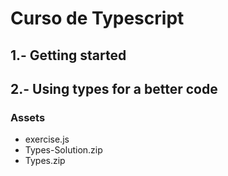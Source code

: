 # Curso de Typescript

## 1.- Getting started

## 2.- Using types for a better code
### Assets
- exercise.js
- Types-Solution.zip
- Types.zip